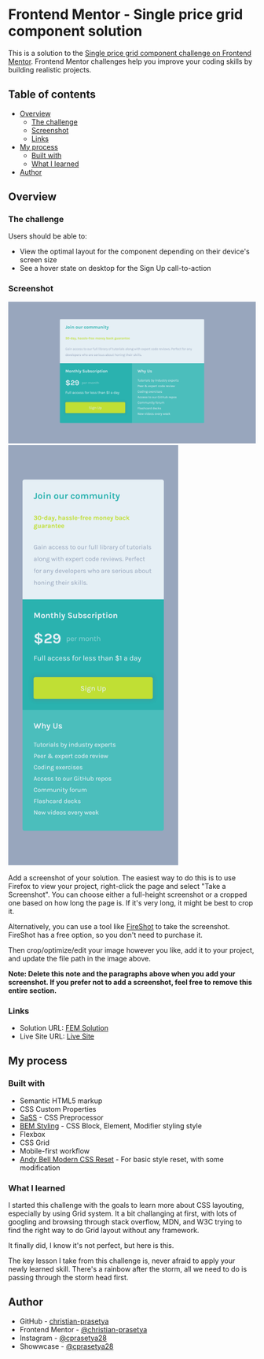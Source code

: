# Frontend Mentor - Single price grid component solution

This is a solution to the [Single price grid component challenge on Frontend Mentor](https://www.frontendmentor.io/challenges/single-price-grid-component-5ce41129d0ff452fec5abbbc). Frontend Mentor challenges help you improve your coding skills by building realistic projects.

## Table of contents

- [Overview](#overview)
  - [The challenge](#the-challenge)
  - [Screenshot](#screenshot)
  - [Links](#links)
- [My process](#my-process)
  - [Built with](#built-with)
  - [What I learned](#what-i-learned)
- [Author](#author)

## Overview

### The challenge

Users should be able to:

- View the optimal layout for the component depending on their device's screen size
- See a hover state on desktop for the Sign Up call-to-action

### Screenshot

![Desktop Solution](./solution/desktop-solution.png)
![Mobile Solution](./solution/mobile-solution.png)

Add a screenshot of your solution. The easiest way to do this is to use Firefox to view your project, right-click the page and select "Take a Screenshot". You can choose either a full-height screenshot or a cropped one based on how long the page is. If it's very long, it might be best to crop it.

Alternatively, you can use a tool like [FireShot](https://getfireshot.com/) to take the screenshot. FireShot has a free option, so you don't need to purchase it.

Then crop/optimize/edit your image however you like, add it to your project, and update the file path in the image above.

**Note: Delete this note and the paragraphs above when you add your screenshot. If you prefer not to add a screenshot, feel free to remove this entire section.**

### Links

- Solution URL: [FEM Solution](https://www.frontendmentor.io/solutions/responsive-mobile-first-single-price-grid-component-card-vVrn4AUNFO)
- Live Site URL: [Live Site](https://christian-prasetya.github.io/fem-single-price-grid-component/)

## My process

### Built with

- Semantic HTML5 markup
- CSS Custom Properties
- [SaSS](https://sass-lang.com/) - CSS Preprocessor
- [BEM Styling](https://getbem.com/) - CSS Block, Element, Modifier styling style
- Flexbox
- CSS Grid
- Mobile-first workflow
- [Andy Bell Modern CSS Reset](https://piccalil.li/blog/a-modern-css-reset/) - For basic style reset, with some modification

### What I learned

I started this challenge with the goals to learn more about CSS layouting, especially by using Grid system. It a bit challanging at first, with lots of googling and browsing through stack overflow, MDN, and W3C trying to find the right way to do Grid layout without any framework.

It finally did, I know it's not perfect, but here is this.

The key lesson I take from this challenge is, never afraid to apply your newly learned skill. There's a rainbow after the storm, all we need to do is passing through the storm head first.

## Author

- GitHub - [christian-prasetya](https://github.com/christian-prasetya)
- Frontend Mentor - [@christian-prasetya](https://www.frontendmentor.io/profile/christian-prasetya)
- Instagram - [@cprasetya28](https://www.instagram.com/cprasetya28)
- Showwcase - [@cprasetya28](https://www.showwcase.com/cprasetya28)
